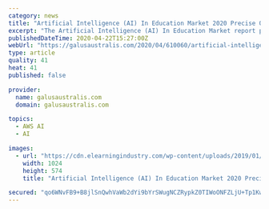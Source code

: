 ```yaml
---
category: news
title: "Artificial Intelligence (AI) In Education Market 2020 Precise Outlook – Google, IBM, Pearson, Microsoft, AWS, Nuance, Cognizant"
excerpt: "The Artificial Intelligence (AI) In Education Market report provides insightful data about business strategies, qualitative and quantitative analysis of Global Market. The report also calls for market – driven results deriving feasibility studies for client needs. MarketInsightsReports ensures qualified and verifiable aspects of market data ..."
publishedDateTime: 2020-04-22T15:27:00Z
webUrl: "https://galusaustralis.com/2020/04/610060/artificial-intelligence-ai-in-education-market-2020-precise-outlook-google-ibm-pearson-microsoft-aws-nuance-cognizant/"
type: article
quality: 41
heat: 41
published: false

provider:
  name: galusaustralis.com
  domain: galusaustralis.com

topics:
  - AWS AI
  - AI

images:
  - url: "https://cdn.elearningindustry.com/wp-content/uploads/2019/01/5-ways-ai-is-changing-the-education-industry-1-1024x574.jpg"
    width: 1024
    height: 574
    title: "Artificial Intelligence (AI) In Education Market 2020 Precise Outlook – Google, IBM, Pearson, Microsoft, AWS, Nuance, Cognizant"

secured: "qo6WNvFB9+B8jlSnQwhVaWb2dYi9bYrSWugNCZRypkZ0TIWoONFZLjU+Tp1Kw3JFWvg8TOkmyf7cxENSC2nqT1WacG8HceoMvMQruaiN2A5itglPpdmNpBif+tkhkMGuQJBCr53qBVm6Nb2FPLK3MnNFoZCYSSEipL0Kbknft+2pZ3Qw1Z1DerYPFkct/4/TSULopkLHcuGPfGeT+GgXUwsT5prUp68U/MOyQSgW7RHx7cR7s503UN/5+vNvqzGsyRHZlvp06NkJFim/+O2OpirHXae6tSAznyI130sVLgTC5a7STYS+vHuKpYaFFZJscflcbnXZTPhhv7BGUZRVTAoL4EvLv8ydUBLYqD/M/XyraTz/xex5b0L2QigI2tr7s0Z0NpfpnKQW+9sF1evtBxUdWw6RR0C1t3JAVpVa82dMTR3CeYmthsjliLLXhJuiI+Y1zo1uoAa43hhm5Qw7+m3qkyXXi9ZMmmGVdc03l3s=;3L4avZUR4kJAeRr74TMNwg=="
---
```


